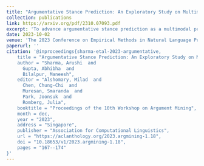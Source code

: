 ```yaml
---
title: "Argumentative Stance Prediction: An Exploratory Study on Multimodality and Few-Shot Learning"
collection: publications
link: https://arxiv.org/pdf/2310.07093.pdf
excerpt: 'To advance argumentative stance prediction as a multimodal problem, the First Shared Task in Multimodal Argument Mining hosted stance prediction in crucial social topics of gun control and abortion. Our exploratory study attempts to evaluate the necessity of images for stance prediction in tweets and compare outof-the-box text-based large-language model(LLM) in few-shot settings against fine-tuned unimodal and multimodal models. Our work suggests an ensemble of fine-tuned text-based language models (0.817 F1-score) outperforms both the multimodal (0.677 F1-score) and textbased few-shot prediction using a recent stateof-the-art LLM (0.550 F1-score). In addition to the differences in performance, our findings suggest that the multimodal models tend to perform better when image content is summarized as natural language over their native pixel structure and, using in-context examples improves few-shot performance of LLMs.[Code](https://github.com/arushi-08/Argumentative-Stance-Prediction-with-Transformers) [Poster](https://github.com/abhibha1807/abhibha1807.github.io/blob/master/EMNLP_poster.pdf)'
date: 2023-10-02
venue: 'The 2023 Conference on Empirical Methods in Natural Language Processing (EMNLP)'
paperurl: ''
citation: '@inproceedings{sharma-etal-2023-argumentative,
    title = "Argumentative Stance Prediction: An Exploratory Study on Multimodality and Few-Shot Learning",
    author = "Sharma, Arushi  and
      Gupta, Abhibha  and
      Bilalpur, Maneesh",
    editor = "Alshomary, Milad  and
      Chen, Chung-Chi  and
      Muresan, Smaranda  and
      Park, Joonsuk  and
      Romberg, Julia",
    booktitle = "Proceedings of the 10th Workshop on Argument Mining",
    month = dec,
    year = "2023",
    address = "Singapore",
    publisher = "Association for Computational Linguistics",
    url = "https://aclanthology.org/2023.argmining-1.18",
    doi = "10.18653/v1/2023.argmining-1.18",
    pages = "167--174"
}'
---
```

<!-- This paper is about the number 1. The number 2 is left for future work. -->

<!-- [Download paper here](https://www.nature.com/articles/s41598-022-15341-0) -->

<!-- Recommended citation: Your Name, You. (2009). "Paper Title Number 1." <i>Journal 1</i>. 1(1). -->